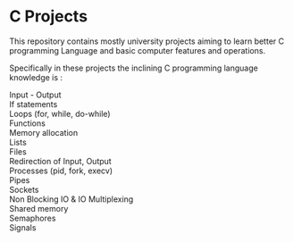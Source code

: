 # C Projects

This repository contains mostly university projects aiming to 
learn better C programming Language and basic computer features
and operations.

Specifically in these projects the inclining C programming language 
knowledge is :

Input - Output <br />
If statements <br />
Loops (for, while, do-while) <br />
Functions <br />
Memory allocation <br />
Lists <br />
Files <br />
Redirection of Input, Output <br />
Processes (pid, fork, execv) <br />
Pipes <br />
Sockets <br />
Non Blocking IO & IO Multiplexing <br />
Shared memory <br />
Semaphores <br />
Signals <br />

